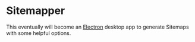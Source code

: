 # Sitemapper

This eventually will become an [Electron](http://electron.atom.io/) desktop app to generate Sitemaps with some helpful options.

